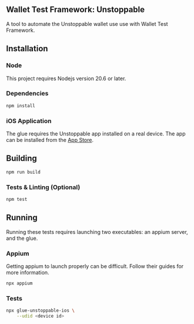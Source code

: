 ## Wallet Test Framework: Unstoppable

A tool to automate the Unstoppable wallet use use with Wallet Test Framework.

## Installation

### Node

This project requires Nodejs version 20.6 or later.

### Dependencies

```bash
npm install
```

### iOS Application

The glue requires the Unstoppable app installed on a real device. The app can be installed from the [App Store](https://apps.apple.com/us/app/unstoppable-crypto-wallet/id1447619907?ls=1).

## Building

```bash
npm run build
```

### Tests & Linting (Optional)

```bash
npm test
```

## Running

Running these tests requires launching two executables: an appium server, and the glue.

### Appium

Getting appium to launch properly can be difficult. Follow their guides for more information.

```bash
npx appium
```

### Tests

```bash
npx glue-unstoppable-ios \
    --udid <device id>
```
